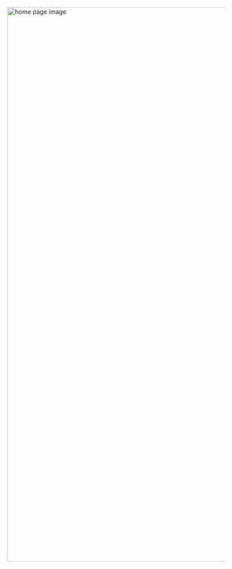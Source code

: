 <img width="1280" alt="home page image" src="https://github.com/user-attachments/assets/996609f3-9917-4997-8a7c-39789b414d34">
